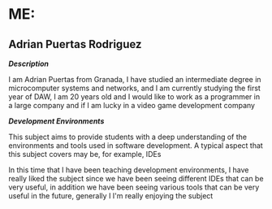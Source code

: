 # ME:

## Adrian Puertas Rodriguez

***Description***

I am Adrian Puertas from Granada, I have studied an intermediate degree in microcomputer systems and networks, and I am currently studying the first year of DAW, I am 20 years old and I would like to work as a programmer in a large company and if I am lucky in a video game development company

***Development Environments***

This subject aims to provide students with a deep understanding of the environments and tools used in software development. A typical aspect that this subject covers may be, for example, IDEs

In this time that I have been teaching development environments, I have really liked the subject since we have been seeing different IDEs that can be very useful, in addition we have been seeing various tools that can be very useful in the future, generally I I'm really enjoying the subject


